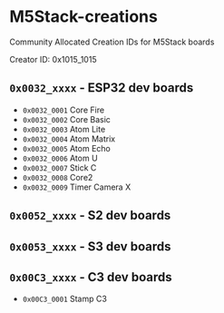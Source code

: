 # M5Stack-creations
Community Allocated Creation IDs for M5Stack boards

Creator ID: 0x1015_1015

## `0x0032_xxxx` - ESP32 dev boards
* `0x0032_0001` Core Fire
* `0x0032_0002` Core Basic
* `0x0032_0003` Atom Lite
* `0x0032_0004` Atom Matrix
* `0x0032_0005` Atom Echo
* `0x0032_0006` Atom U
* `0x0032_0007` Stick C
* `0x0032_0008` Core2
* `0x0032_0009` Timer Camera X

## `0x0052_xxxx` - S2 dev boards

## `0x0053_xxxx` - S3 dev boards

## `0x00C3_xxxx` - C3 dev boards
*  `0x00C3_0001` Stamp C3
